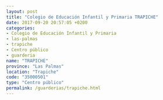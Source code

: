 ```yaml
---
layout: post
title: "Colegio de Educación Infantil y Primaria TRAPICHE"
date: 2017-09-20 20:57:05 +0200
categories:
- Colegio de Educación Infantil y Primaria
- las-palmas
- trapiche
- Centro público
- guarderia
name: "TRAPICHE"
province: "Las Palmas"
location: "Trapiche"
code: "35000501"
type: "Centro público"
permalink: /guarderias/trapiche.html
---
```

